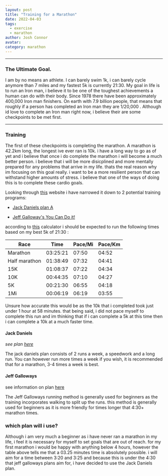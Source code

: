 ```yaml
---
layout: post
title: "Training for a Marathon"
date: 2022-04-03
tags: 
  - exercise
  - marathon
author: Josh Connor
avatar: 
category: marathon
---
```


---

### The Ultimate Goal.

I am by no means an athlete. I can barely swim 1k, i can barely cycle anymore than 7 miles and my fastest 5k is currently 21:30. My goal in life is to run an Iron man, i believe it to be one of the toughest achievements a human can do with their body. Since 1978 there have been approximately 400,000 Iron man finishers. On earth with 7.9 billion people, that means that roughly if a person has completed an Iron man they are 1/20,000 . Although id love to complete an Iron man right now, i believe their are some checkpoints to be met first.

---

### Training

The first of these checkpoints is completing the marathon. A marathon is 42.2km long, the longest ive ever ran is 10k. i have a long way to go as of yet and i believe that once i do complete the marathon i will become a much better person. i believe that i will be more disicplined and more mentally prepared for any problems that arrive in my life. thats the real reason why im focusing on this goal really. i want to be a more resilient person that can withstand higher amounts of stress. i believe that one of the ways of doing this is to complete these cardio goals.

Looking through [this](https://fellrnr.com/wiki/A_Comparison_of_Marathon_Training_Plans) website i have narrowed it down to 2 potential training programs:

- [Jack Daniels plan A](https://fellrnr.com/wiki/Jack_Daniels#Jack_Daniels_Plan_A)

- [Jeff Galloway's You Can Do it!](https://fellrnr.com/wiki/Galloway)

according to [this](https://runsmartproject.com/calculator/) calculator i should be expected to run the following times based on my best 5k of 21:30 :

| Race          | Time     | Pace/Mi | Pace/Km |
| ------------- | -------- | ------- | ------- |
| Marathon      | 03:25:21 | 07:50   | 04:52   |
| Half marathon | 01:38:49 | 07:32   | 04:41   |
| 15K           | 01:08:37 | 07:22   | 04:34   |
| 10K           | 00:44:35 | 07:10   | 04:27   |
| 5K            | 00:21:30 | 06:55   | 04:18   |
| 1Mi           | 00:06:19 | 06:19   | 03:55   |

Unsure how accurate this would be as the 10k that i completed took just under 1 hour at 58 minutes. that being said, i did not pace myself to complete this run and im thinking that if i can complete a 5k at this time then i can complete a 10k at a much faster time.

#### Jack Daniels

*see plan [here](https://www.docdroid.net/anIO8Wt/daniels-running-formula-pdf)*

The jack daniels plan consists of 2 runs a week, a speedwork and a long run. You can however run more times a week if you wish, it is recommended that for a marathon, 3-4 times a week is best.

#### Jeff Galloways

see information on plan [here](https://www.runtothefinish.com/galloway-method-run-walk-marathon/) 

The Jeff Galloways running method is generally used for beginners as the training incorporates walking to split up the runs. this method is generally used for beginners as it is more friendly for times longer that 4:30+ marathon times.



### which plan will i use?

Although i am very much a beginner as i have never ran a marathon in my life, i feel it is necessary for myself to set goals that are out of reach. for my first marathon i would be happy with anything below 4 hours, however the table above tells me that a 03.25  minutes time is absolutely possible. i will aim for a time between 3:20 and 3:25 and because this is under the 4:30 that jeff galloways plans aim for, i have decided to use the Jack Daniels plan.



